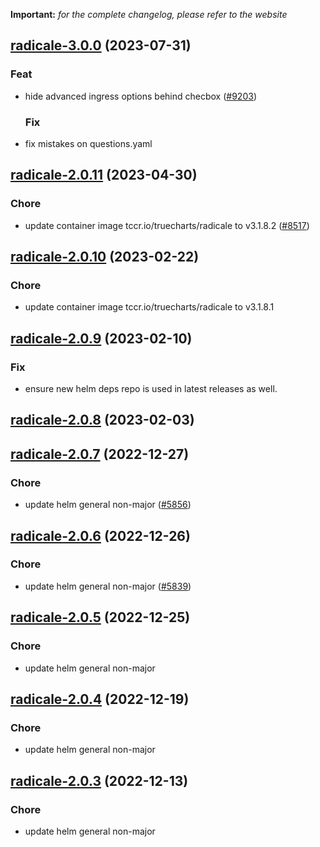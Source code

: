 **Important:**
*for the complete changelog, please refer to the website*










## [radicale-3.0.0](https://github.com/truecharts/charts/compare/radicale-2.0.11...radicale-3.0.0) (2023-07-31)

### Feat

- hide advanced ingress options behind checbox ([#9203](https://github.com/truecharts/charts/issues/9203))
  
  ### Fix

- fix mistakes on questions.yaml
  
  


## [radicale-2.0.11](https://github.com/truecharts/charts/compare/radicale-2.0.10...radicale-2.0.11) (2023-04-30)

### Chore

- update container image tccr.io/truecharts/radicale to v3.1.8.2 ([#8517](https://github.com/truecharts/charts/issues/8517))
  
  


## [radicale-2.0.10](https://github.com/truecharts/charts/compare/radicale-2.0.9...radicale-2.0.10) (2023-02-22)

### Chore

- update container image tccr.io/truecharts/radicale to v3.1.8.1
  
  


## [radicale-2.0.9](https://github.com/truecharts/charts/compare/radicale-2.0.8...radicale-2.0.9) (2023-02-10)

### Fix

- ensure new helm deps repo is used in latest releases as well.
  
  


## [radicale-2.0.8](https://github.com/truecharts/charts/compare/radicale-2.0.7...radicale-2.0.8) (2023-02-03)




## [radicale-2.0.7](https://github.com/truecharts/charts/compare/radicale-2.0.6...radicale-2.0.7) (2022-12-27)

### Chore

- update helm general non-major ([#5856](https://github.com/truecharts/charts/issues/5856))
  
  


## [radicale-2.0.6](https://github.com/truecharts/charts/compare/radicale-2.0.5...radicale-2.0.6) (2022-12-26)

### Chore

- update helm general non-major ([#5839](https://github.com/truecharts/charts/issues/5839))
  
  


## [radicale-2.0.5](https://github.com/truecharts/charts/compare/radicale-2.0.4...radicale-2.0.5) (2022-12-25)

### Chore

- update helm general non-major
  
  


## [radicale-2.0.4](https://github.com/truecharts/charts/compare/radicale-2.0.3...radicale-2.0.4) (2022-12-19)

### Chore

- update helm general non-major
  
  


## [radicale-2.0.3](https://github.com/truecharts/charts/compare/radicale-2.0.2...radicale-2.0.3) (2022-12-13)

### Chore

- update helm general non-major
  

